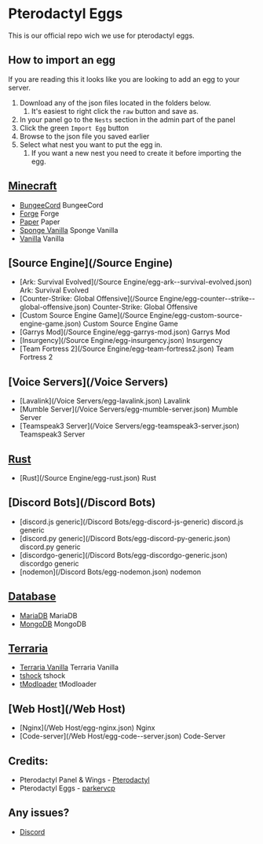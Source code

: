 # Pterodactyl Eggs
This is our official repo wich we use for pterodactyl eggs.

## How to import an egg

If you are reading this it looks like you are looking to add an egg to your server.

1. Download any of the json files located in the folders below.
   1. It's easiest to right click the `raw` button and save as.
2. In your panel go to the `Nests` section in the admin part of the panel
3. Click the green `Import Egg` button
4. Browse to the json file you saved earlier
5. Select what nest you want to put the egg in.
   1. If you want a new nest you need to create it before importing the egg.

## [Minecraft](/Minecraft)
* [BungeeCord](/Minecraft/egg-bungeecord.json) BungeeCord
* [Forge](/Minecraft/egg-forge-minecraft.json) Forge
* [Paper](/Minecraft/egg-paper.json) Paper
* [Sponge Vanilla](/Minecraft/egg-sponge--sponge-vanilla.json) Sponge Vanilla
* [Vanilla](/Minecraft/egg-vanilla-minecraft.json) Vanilla

## [Source Engine](/Source Engine)
* [Ark: Survival Evolved](/Source Engine/egg-ark--survival-evolved.json) Ark: Survival Evolved
* [Counter-Strike: Global Offensive](/Source Engine/egg-counter--strike--global-offensive.json) Counter-Strike: Global Offensive
* [Custom Source Engine Game](/Source Engine/egg-custom-source-engine-game.json) Custom Source Engine Game
* [Garrys Mod](/Source Engine/egg-garrys-mod.json) Garrys Mod
* [Insurgency](/Source Engine/egg-insurgency.json) Insurgency
* [Team Fortress 2](/Source Engine/egg-team-fortress2.json) Team Fortress 2

## [Voice Servers](/Voice Servers)
* [Lavalink](/Voice Servers/egg-lavalink.json) Lavalink
* [Mumble Server](/Voice Servers/egg-mumble-server.json) Mumble Server
* [Teamspeak3 Server](/Voice Servers/egg-teamspeak3-server.json) Teamspeak3 Server

## [Rust](/Rust)
* [Rust](/Source Engine/egg-rust.json) Rust

## [Discord Bots](/Discord Bots)
* [discord.js generic](/Discord Bots/egg-discord-js-generic) discord.js generic
* [discord.py generic](/Discord Bots/egg-discord-py-generic.json) discord.py generic
* [discordgo-generic](/Discord Bots/egg-discordgo-generic.json) discordgo generic
* [nodemon](/Discord Bots/egg-nodemon.json) nodemon

## [Database](/Database)
* [MariaDB](/Database/egg-maria-d-b.json) MariaDB
* [MongoDB](/Database/egg-mongo-d-b.json) MongoDB

## [Terraria](/Terraria)
* [Terraria Vanilla](/Terraria/egg-terraria-vanilla.json) Terraria Vanilla
* [tshock](/Terraria/egg-tshock.json) tshock
* [tModloader](/Terraria/egg-t-modloader.json) tModloader

## [Web Host](/Web Host)
* [Nginx](/Web Host/egg-nginx.json) Nginx
* [Code-server](/Web Host/egg-code--server.json) Code-Server


## Credits:
* Pterodactyl Panel & Wings - [Pterodactyl](https://pterodactyl.io)
* Pterodactyl Eggs - [parkervcp](https://github.com/parkervcp)

## Any issues?
* [Discord](https://dsc.gg/aquanodes)
